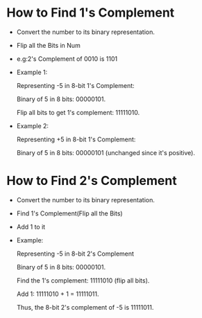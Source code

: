 # How to Find 1's Complement
- Convert the number to its binary representation.
- Flip all the Bits in Num
- e.g:2's Complement of 0010 is 1101
- Example 1:


    Representing -5 in 8-bit 1's Complement:

    Binary of 5 in 8 bits: 00000101.

    Flip all bits to get 1's complement: 11111010.

- Example 2:


    Representing +5 in 8-bit 1's Complement:

    Binary of 5 in 8 bits: 00000101 (unchanged since it's positive).

# How to Find 2's Complement
- Convert the number to its binary representation.
- Find 1's Complement(Flip all the Bits)
- Add 1 to it
- Example:
  

    Representing -5 in 8-bit 2's Complement

    Binary of 5 in 8 bits: 00000101.

    Find the 1's complement: 11111010 (flip all bits).

    Add 1: 11111010 + 1 = 11111011.

    Thus, the 8-bit 2's complement of -5 is 11111011.
